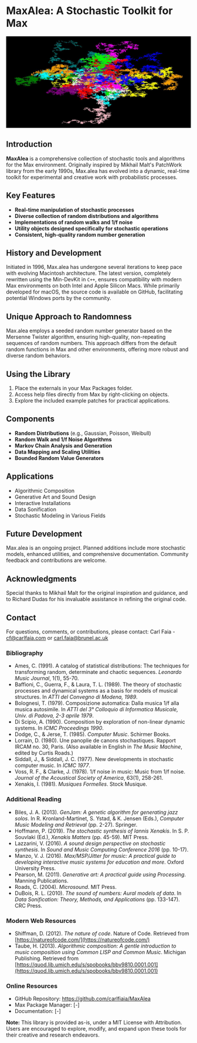 # MaxAlea: A Stochastic Toolkit for Max

![Maxalea brownian](/media/stylized_brownian_motion_vg.jpg)
## Introduction

**MaxAlea** is a comprehensive collection of stochastic tools and algorithms for the Max environment. Originally inspired by Mikhail Malt's PatchWork library from the early 1990s, Max.alea has evolved into a dynamic, real-time toolkit for experimental and creative work with probabilistic processes.

## Key Features

- **Real-time manipulation of stochastic processes**
- **Diverse collection of random distributions and algorithms**
- **Implementations of random walks and 1/f noise**
- **Utility objects designed specifically for stochastic operations**
- **Consistent, high-quality random number generation**

## History and Development

Initiated in 1996, Max.alea has undergone several iterations to keep pace with evolving Macintosh architecture. The latest version, completely rewritten using the Min-DevKit in `C++`, ensures compatibility with modern Max environments on both Intel and Apple Silicon Macs. While primarily developed for macOS, the source code is available on GitHub, facilitating potential Windows ports by the community.

## Unique Approach to Randomness

Max.alea employs a seeded random number generator based on the Mersenne Twister algorithm, ensuring high-quality, non-repeating sequences of random numbers. This approach differs from the default random functions in Max and other environments, offering more robust and diverse random behaviors.

## Using the Library

1. Place the externals in your Max Packages folder.
2. Access help files directly from Max by right-clicking on objects.
3. Explore the included example patches for practical applications.

## Components

- **Random Distributions** (e.g., Gaussian, Poisson, Weibull)
- **Random Walk and 1/f Noise Algorithms**
- **Markov Chain Analysis and Generation**
- **Data Mapping and Scaling Utilities**
- **Bounded Random Value Generators**

## Applications

- Algorithmic Composition
- Generative Art and Sound Design
- Interactive Installations
- Data Sonification
- Stochastic Modeling in Various Fields

## Future Development

Max.alea is an ongoing project. Planned additions include more stochastic models, enhanced utilities, and comprehensive documentation. Community feedback and contributions are welcome.

## Acknowledgments

Special thanks to Mikhail Malt for the original inspiration and guidance, and to Richard Dudas for his invaluable assistance in refining the original code.

## Contact

For questions, comments, or contributions, please contact:
Carl Faia - cf@carlfaia.com or carl.faia@brunel.ac.uk


### Bibliography

- Ames, C. (1991). A catalog of statistical distributions: The techniques for transforming random, determinate and chaotic sequences. *Leonardo Music Journal*, 1(1), 55-70.
- Baffioni, C., Guerra, F., & Laura, T. L. (1989). The theory of stochastic processes and dynamical systems as a basis for models of musical structures. In *ATTI del Convegno di Modena, 1989*.
- Bolognesi, T. (1979). Composizione automatica: Dalla musica 1/f alla musica autosimile. In *ATTI del 3° Colloquio di Informatica Musicale, Univ. di Padova, 2-3 aprile 1979*.
- Di Scipio, A. (1990). Composition by exploration of non-linear dynamic systems. In *ICMC Proceedings 1990*.
- Dodge, C., & Jerse, T. (1985). *Computer Music*. Schirmer Books.
- Lorrain, D. (1980). Une panoplie de canons stochastiques. Rapport IRCAM no. 30, Paris. (Also available in English in *The Music Machine*, edited by Curtis Roads.)
- Siddall, J., & Siddall, J. C. (1977). New developments in stochastic computer music. In *ICMC 1977*.
- Voss, R. F., & Clarke, J. (1978). 1/f noise in music: Music from 1/f noise. *Journal of the Acoustical Society of America*, 63(1), 258-261.
- Xenakis, I. (1981). *Musiques Formelles*. Stock Musique.

### Additional Reading 

- Biles, J. A. (2013). *GenJam: A genetic algorithm for generating jazz solos*. In R. Kronland-Martinet, S. Ystad, & K. Jensen (Eds.), *Computer Music Modeling and Retrieval* (pp. 2-27). Springer.
- Hoffmann, P. (2019). *The stochastic synthesis of Iannis Xenakis*. In S. P. Souvlaki (Ed.), *Xenakis Matters* (pp. 45-59). MIT Press.
- Lazzarini, V. (2016). *A sound design perspective on stochastic synthesis*. In *Sound and Music Computing Conference 2016* (pp. 10-17).
- Manzo, V. J. (2016). *Max/MSP/Jitter for music: A practical guide to developing interactive music systems for education and more*. Oxford University Press.
- Pearson, M. (2011). *Generative art: A practical guide using Processing*. Manning Publications.
- Roads, C. (2004). *Microsound*. MIT Press.
- DuBois, R. L. (2010). *The sound of numbers: Aural models of data*. In *Data Sonification: Theory, Methods, and Applications* (pp. 133-147). CRC Press.

### Modern Web Resources 
- Shiffman, D. (2012). *The nature of code*. Nature of Code. Retrieved from [https://natureofcode.com/](https://natureofcode.com/)
- Taube, H. (2013). *Algorithmic composition: A gentle introduction to music composition using Common LISP and Common Music*. Michigan Publishing. Retrieved from [https://quod.lib.umich.edu/s/spobooks/bbv9810.0001.001](https://quod.lib.umich.edu/s/spobooks/bbv9810.0001.001)

### Online Resources

- GitHub Repository: https://github.com/carlfiaia/MaxAlea
- Max Package Manager: [-]
- Documentation: [-]

**Note:** This library is provided as-is, under a MIT License with Attribution. Users are encouraged to explore, modify, and expand upon these tools for their creative and research endeavors.
